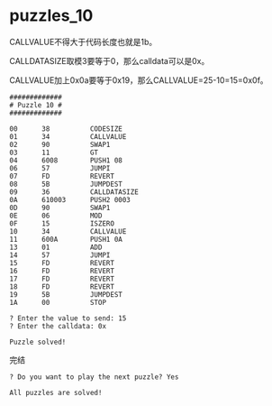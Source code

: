 # puzzles_10

CALLVALUE不得大于代码长度也就是1b。

CALLDATASIZE取模3要等于0，那么calldata可以是0x。

CALLVALUE加上0x0a要等于0x19，那么CALLVALUE=25-10=15=0x0f。

```
#############
# Puzzle 10 #
#############

00      38          CODESIZE
01      34          CALLVALUE
02      90          SWAP1
03      11          GT
04      6008        PUSH1 08
06      57          JUMPI
07      FD          REVERT
08      5B          JUMPDEST
09      36          CALLDATASIZE
0A      610003      PUSH2 0003
0D      90          SWAP1
0E      06          MOD
0F      15          ISZERO
10      34          CALLVALUE
11      600A        PUSH1 0A
13      01          ADD
14      57          JUMPI
15      FD          REVERT
16      FD          REVERT
17      FD          REVERT
18      FD          REVERT
19      5B          JUMPDEST
1A      00          STOP

? Enter the value to send: 15
? Enter the calldata: 0x

Puzzle solved!
```

完结

```
? Do you want to play the next puzzle? Yes

All puzzles are solved!
```

